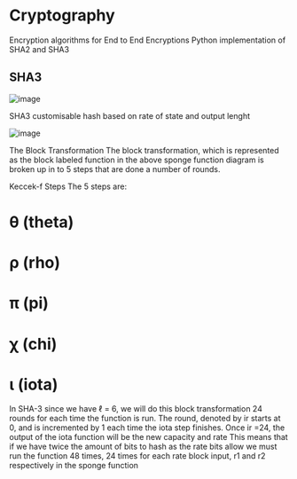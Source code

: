 # Cryptography
Encryption algorithms for End to End Encryptions 
Python implementation of SHA2 and SHA3

## SHA3  
  ![image](https://github.com/user-attachments/assets/41e959cf-bbcf-427e-afac-c97b0d2054cc)

  SHA3 customisable hash based on rate of state and output lenght

  ![image](https://github.com/user-attachments/assets/015fd583-34dc-4831-a784-f716bfd9144f)

  
  The Block Transformation
  The block transformation, which is represented as the block labeled function in the above sponge function diagram is broken up in to 5 steps that are done a number   of rounds.


  Keccek-f Steps
  The 5 steps are:

  # θ (theta)  
  # ρ (rho)  
  # π (pi)  
  # χ (chi)  
  # ι (iota)
  
  In SHA-3 since we have ℓ = 6, we will do this block transformation 24 rounds for each time the function is run. The round, denoted by ir starts at 0, and is
  incremented by 1 each time the iota step finishes. Once ir =24, the output of the iota function will be the new capacity and rate This means that if we have twice
  the amount of bits to hash as the rate bits allow we must run the function 48 times, 24 times for each rate block input, r1 and r2 respectively in the sponge
  function
